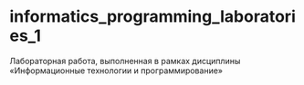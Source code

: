 # informatics_programming_laboratories_1
Лабораторная работа, выполненная в рамках дисциплины «Информационные технологии и программирование»
